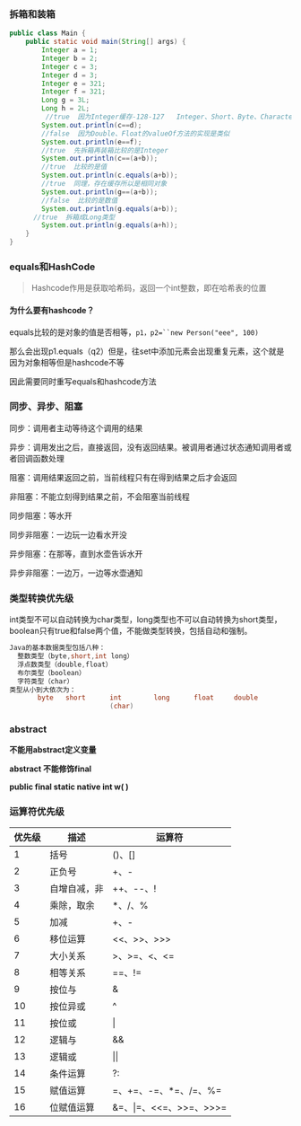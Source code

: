 ### 拆箱和装箱

```java
public class Main {
    public static void main(String[] args) {
        Integer a = 1;
        Integer b = 2;
        Integer c = 3;
        Integer d = 3;
        Integer e = 321;
        Integer f = 321;
        Long g = 3L;
        Long h = 2L;
         //true  因为Integer缓存-128-127   Integer、Short、Byte、Character、Long  相似
        System.out.println(c==d);
      	//false  因为Double、Float的valueOf方法的实现是类似
        System.out.println(e==f);
        //true  先拆箱再装箱比较的是Integer
        System.out.println(c==(a+b));
        //true  比较的是值
        System.out.println(c.equals(a+b));
        //true  同理，存在缓存所以是相同对象
        System.out.println(g==(a+b));
        //false  比较的是数值
        System.out.println(g.equals(a+b));
      //true  拆箱成Long类型
        System.out.println(g.equals(a+h));
    }
}
```

### equals和HashCode

> Hashcode作用是获取哈希码，返回一个int整数，即在哈希表的位置

#### 为什么要有hashcode？

equals比较的是对象的值是否相等，`p1，p2=``new Person("eee", 100)`

那么会出现p1.equals（q2）但是，往set中添加元素会出现重复元素，这个就是因为对象相等但是hashcode不等

因此需要同时重写equals和hashcode方法

### 同步、异步、阻塞

同步：调用者主动等待这个调用的结果

异步：调用发出之后，直接返回，没有返回结果。被调用者通过状态通知调用者或者回调函数处理

阻塞：调用结果返回之前，当前线程只有在得到结果之后才会返回

非阻塞：不能立刻得到结果之前，不会阻塞当前线程

同步阻塞：等水开

同步非阻塞：一边玩一边看水开没

异步阻塞：在那等，直到水壶告诉水开

异步非阻塞：一边万，一边等水壶通知

### 类型转换优先级

int类型不可以自动转换为char类型，long类型也不可以自动转换为short类型，boolean只有true和false两个值，不能做类型转换，包括自动和强制。

```java
Java的基本数据类型包括八种：
  整数类型（byte,short,int long）
  浮点数类型（double,float）
  布尔类型（boolean）
  字符类型（char）
类型从小到大依次为：
       byte   short      int        long      float     double
                         (char)
```

### abstract

**不能用abstract定义变量**

**abstract 不能修饰final**

**public final static native int w( )**

### 运算符优先级

| 优先级 | 描述         | 运算符                  |
| ------ | ------------ | ----------------------- |
| 1      | 括号         | ()、[]                  |
| 2      | 正负号       | +、-                    |
| 3      | 自增自减，非 | ++、--、!               |
| 4      | 乘除，取余   | *、/、%                 |
| 5      | 加减         | +、-                    |
| 6      | 移位运算     | <<、>>、>>>             |
| 7      | 大小关系     | >、>=、<、<=            |
| 8      | 相等关系     | ==、!=                  |
| 9      | 按位与       | &                       |
| 10     | 按位异或     | ^                       |
| 11     | 按位或       | \|                      |
| 12     | 逻辑与       | &&                      |
| 13     | 逻辑或       | \|\|                    |
| 14     | 条件运算     | ?:                      |
| 15     | 赋值运算     | =、+=、-=、*=、/=、%=   |
| 16     | 位赋值运算   | &=、\|=、<<=、>>=、>>>= |

 